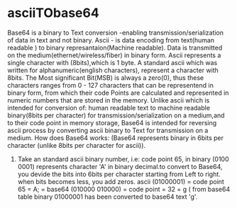 # asciiTObase64
Base64 is a binary to Text conversion -enabling transmission/serialization of data in text and not binary.
Ascii - is data encoding from text(human readable ) to binary represantaion(Machine readable). Data is transmitted on the medium(ethernet/wireless/fiber) in binary form. Ascii represents a single character with (8bits),which is 1 byte. A standard ascii which was written for alphanumeric(english characters), represent a character with 8bits. The Most significant Bit(MSB) is always a zero(0), thus these characters ranges from 0 - 127 characters that can be representend in binary form, from which their code Points are calculated and represented in numeric numbers that are stored in the memory. 
Unlike ascii which is intended for conversion of: human readable text to machine readable binary(8bits per character) for transmission/serialization on a medium,and to their code point in memory storage, Base64 is intended for reversing ascii process by converting ascii binary to Text for transmission on a medium.
How does Base64 works: (Base64 represents binary in 6bits per character (unlike 8bits per character for ascii)).
1. Take an standard ascii binary number, i.e: code point 65, in binary (0100 0001) represents character 'A' in binary decimal.to convert to Base64, you devide the bits into 6bits per character starting from Left to right. when bits becomes less, you add zeros.
  ascii (01000001) = code point 65 = A; = base64 (010000 010000) = code point = 32 = g ( from base64 table binary 01000001 has been converted to base64 text 'g'.
  
